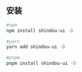 ## 安装

```bash
#npm
npm install shindou-ui -D

#yarn
yarn add shindou-ui -D

#pnpm 
pnpm install shindou-ui -D
  
```
